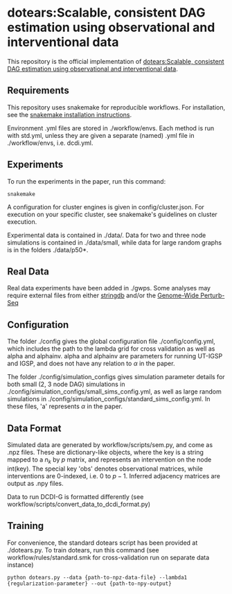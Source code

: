 # dotears:Scalable, consistent DAG estimation using observational and interventional data

This repository is the official implementation of [dotears:Scalable, consistent DAG estimation using observational and interventional data](https://arxiv.org/abs/2305.19215). 

## Requirements
This repository uses snakemake for reproducible workflows. For installation, see the [snakemake installation instructions](https://snakemake.readthedocs.io/en/stable/getting_started/installation.html).

Environment .yml files are stored in ./workflow/envs. Each method is run with std.yml, unless they are given a separate (named) .yml file in ./workflow/envs, i.e. dcdi.yml.

## Experiments
To run the experiments in the paper, run this command:

```experiment
snakemake
```

A configuration for cluster engines is given in config/cluster.json. For execution on your specific cluster, see snakemake's guidelines on cluster execution.

Experimental data is contained in ./data/. Data for two and three node simulations is contained in ./data/small, while data for large random graphs is in the folders ./data/p50\*. 

## Real Data
Real data experiments have been added in ./gwps. Some analyses may require external files from either [stringdb](https://string-db.org/) and/or the [Genome-Wide Perturb-Seq](https://gwps.wi.mit.edu/)

## Configuration
The folder ./config gives the global configuration file ./config/config.yml, which includes the path to the lambda grid for cross validation as well as alpha and alphainv. alpha and alphainv are parameters for running UT-IGSP and IGSP, and does not have any relation to $\alpha$ in the paper.

The folder ./config/simulation\_configs gives simulation parameter details for both small (2, 3 node DAG) simulations in ./config/simulation\_configs/small\_sims\_config.yml, as well as large random simulations in ./config/simulation\_configs/standard\_sims\_config.yml. In these files, 'a' represents $\alpha$ in the paper. 

## Data Format
Simulated data are generated by workflow/scripts/sem.py, and come as .npz files. These are dictionary-like objects, where the key is a string mapped to a $n_k$ by $p$ matrix, and represents an intervention on the node int(key). The special key 'obs' denotes observational matrices, while interventions are 0-indexed, i.e. 0 to $p-1$. Inferred adjacency matrices are output as .npy files.

Data to run DCDI-G is formatted differently (see workflow/scripts/convert\_data\_to\_dcdi\_format.py)

## Training

For convenience, the standard dotears script has been provided at ./dotears.py. To train dotears, run this command (see workflow/rules/standard.smk for cross-validation run on separate data instance)

```train
python dotears.py --data {path-to-npz-data-file} --lambda1 {regularization-parameter} --out {path-to-npy-output}
```



